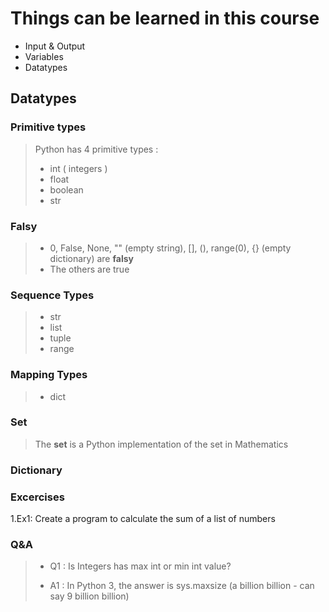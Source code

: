 # Things can be learned in this course

- Input & Output
- Variables
- Datatypes

## Datatypes

### Primitive types

> Python has 4 primitive types : 
>
> - int ( integers )
> - float
> - boolean
> - str

### Falsy

> - 0, False, None, "" (empty string), [], (), range(0), {} (empty dictionary) are **falsy**
> - The others are true

### Sequence Types

> - str
> - list
> - tuple
> - range

### Mapping Types

> - dict

### Set

> The **set** is a Python implementation of the set in Mathematics 

### Dictionary

### Excercises

1.Ex1: Create a program to calculate the sum of a list of numbers

### Q&A

> - Q1 : Is Integers has max int or min int value?
>
> - A1 : In Python 3, the answer is sys.maxsize (a billion billion - can say 9 billion billion) 

